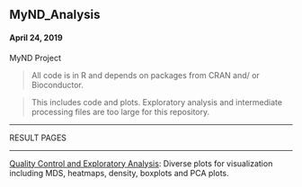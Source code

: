## MyND_Analysis
#### April 24, 2019
MyND Project 

> All code is in R and depends on packages from CRAN and/ or Bioconductor.

> This includes code and plots. Exploratory analysis and intermediate processing files are too large for this repository.

**************************************
RESULT PAGES
**************************************

[Quality Control and Exploratory Analysis](https://github.com/RajLabMSSM/MyND-Analysis/blob/master/mynd.qc2.html): Diverse plots for visualization including MDS, heatmaps, density, boxplots and PCA plots. 
